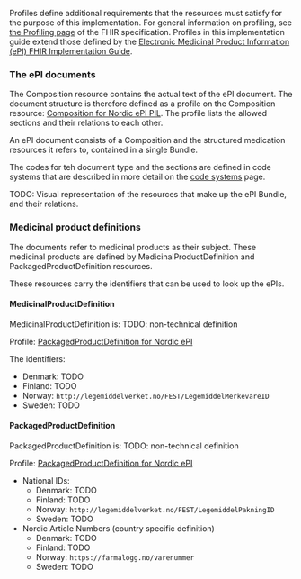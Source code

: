 Profiles define additional requirements that the resources must satisfy for the purpose of this implementation. For general information on profiling, see [the Profiling page](http://hl7.org/fhir/R5/profiling.html) of the FHIR specification. Profiles in this implementation guide extend those defined by the [Electronic Medicinal Product Information (ePI) FHIR Implementation Guide](http://hl7.org/fhir/uv/emedicinal-product-info/).

### The ePI documents

The Composition resource contains the actual text of the ePI document. The document structure is therefore defined as a profile on the Composition resource: [Composition for Nordic ePI PIL](StructureDefinition-Nordic-ePI-Composition-PIL.html). The profile lists the allowed sections and their relations to each other.

An ePI document consists of a Composition and the structured medication resources it refers to, contained in a single Bundle.

The codes for teh document type and the sections are defined in code systems that are described in more detail on the [code systems](codesystems.html) page.

TODO: Visual representation of the resources that make up the ePI Bundle, and their relations.

### Medicinal product definitions

The documents refer to medicinal products as their subject. These medicinal products are defined by MedicinalProductDefinition and PackagedProductDefinition resources.

These resources carry the identifiers that can be used to look up the ePIs.

#### MedicinalProductDefinition

MedicinalProductDefinition is: TODO: non-technical definition

Profile: [PackagedProductDefinition for Nordic ePI](StructureDefinition-Nordic-ePI-MedicinalProductDefinition.html)

The identifiers:

* Denmark: TODO
* Finland: TODO
* Norway: `http://legemiddelverket.no/FEST/LegemiddelMerkevareID`
* Sweden: TODO

#### PackagedProductDefinition

PackagedProductDefinition is: TODO: non-technical definition

Profile: [PackagedProductDefinition for Nordic ePI](StructureDefinition-Nordic-ePI-PackagedProductDefinition.html)

* National IDs:
  * Denmark: TODO
  * Finland: TODO
  * Norway: `http://legemiddelverket.no/FEST/LegemiddelPakningID`
  * Sweden: TODO
* Nordic Article Numbers (country specific definition)
  * Denmark: TODO
  * Finland: TODO
  * Norway: `https://farmalogg.no/varenummer`
  * Sweden: TODO
